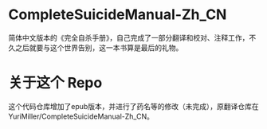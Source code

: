 # CompleteSuicideManual-Zh_CN
简体中文版本的《完全自杀手册》，自己完成了一部分翻译和校对、注释工作，不久之后就要与这个世界告别，这一本书算是最后的礼物。
# 关于这个 Repo
这个代码仓库增加了epub版本，并进行了药名等的修改（未完成），原翻译仓库在 YuriMiller/CompleteSuicideManual-Zh_CN。
